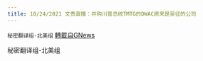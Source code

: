 ```yaml
---
title: 10/24/2021 文贵直播：并购川普总统TMTG的DWAC原来是吴征的公司
---
```

`秘密翻译组-北美组` [轉載自GNews](https://gnews.org/zh-hans/1615314/)

秘密翻译组-北美组
